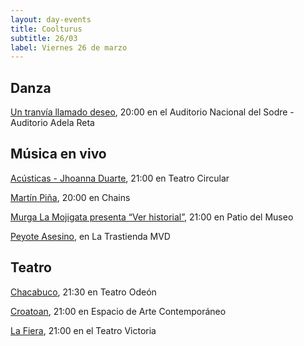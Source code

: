 ```yaml
---
layout: day-events
title: Coolturus
subtitle: 26/03
label: Viernes 26 de marzo
---
```


## Danza

[Un tranvía llamado deseo](https://sodre.gub.uy/#calendario), 20:00 en el Auditorio Nacional del Sodre - Auditorio Adela Reta

## Música en vivo

[Acústicas - Jhoanna Duarte](https://instagram.com/teatrocircular?igshid=1n97c2fb71qk), 21:00 en Teatro Circular

[Martín Piña](https://instagram.com/chains_disco?igshid=1dp7lgcxxx99t), 20:00 en Chains

[Murga La Mojigata presenta “Ver historial”](https://www.instagram.com/saladelmuseo/), 21:00 en Patio del Museo

[Peyote Asesino](https://www.latrastienda.com.uy/), en La Trastienda MVD

## Teatro

[Chacabuco](https://instagram.com/teatro_odeon_uruguay?igshid=1edcr5z0t2kns), 21:30 en Teatro Odeón

[Croatoan](https://instagram.com/eac_uruguay?igshid=1m0cvxxw9f9my), 21:00 en Espacio de Arte Contemporáneo

[La Fiera](https://instagram.com/teatrovictoriamontevideo?igshid=nihkflwgw4x4), 21:00 en el Teatro Victoria
